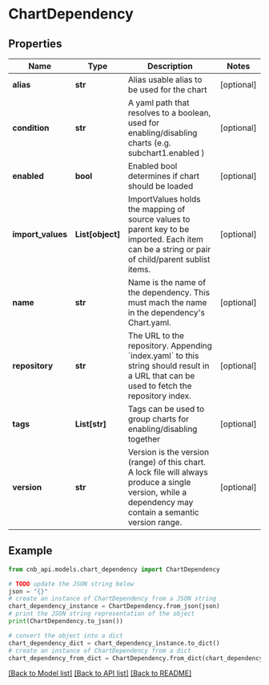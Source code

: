 # ChartDependency


## Properties

Name | Type | Description | Notes
------------ | ------------- | ------------- | -------------
**alias** | **str** | Alias usable alias to be used for the chart | [optional] 
**condition** | **str** | A yaml path that resolves to a boolean, used for enabling/disabling charts (e.g. subchart1.enabled ) | [optional] 
**enabled** | **bool** | Enabled bool determines if chart should be loaded | [optional] 
**import_values** | **List[object]** | ImportValues holds the mapping of source values to parent key to be imported. Each item can be a string or pair of child/parent sublist items. | [optional] 
**name** | **str** | Name is the name of the dependency.  This must mach the name in the dependency&#39;s Chart.yaml. | [optional] 
**repository** | **str** | The URL to the repository.  Appending &#x60;index.yaml&#x60; to this string should result in a URL that can be used to fetch the repository index. | [optional] 
**tags** | **List[str]** | Tags can be used to group charts for enabling/disabling together | [optional] 
**version** | **str** | Version is the version (range) of this chart.  A lock file will always produce a single version, while a dependency may contain a semantic version range. | [optional] 

## Example

```python
from cnb_api.models.chart_dependency import ChartDependency

# TODO update the JSON string below
json = "{}"
# create an instance of ChartDependency from a JSON string
chart_dependency_instance = ChartDependency.from_json(json)
# print the JSON string representation of the object
print(ChartDependency.to_json())

# convert the object into a dict
chart_dependency_dict = chart_dependency_instance.to_dict()
# create an instance of ChartDependency from a dict
chart_dependency_from_dict = ChartDependency.from_dict(chart_dependency_dict)
```
[[Back to Model list]](../README.md#documentation-for-models) [[Back to API list]](../README.md#documentation-for-api-endpoints) [[Back to README]](../README.md)


